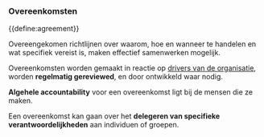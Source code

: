 ### Overeenkomsten

{{define:agreement}}

Overeengekomen richtlijnen over waarom, hoe en wanneer te handelen en wat specifiek vereist is, maken effectief samenwerken mogelijk.

Overeenkomsten worden gemaakt in reactie op [drivers van de organisatie](glossary:organizational-driver), worden **regelmatig gereviewed**, en door ontwikkeld waar nodig.

**Algehele accountability** voor een overeenkomst ligt bij de mensen die ze maken.

Een overeenkomst kan gaan over het **delegeren van specifieke verantwoordelijkheden** aan individuen of groepen.
